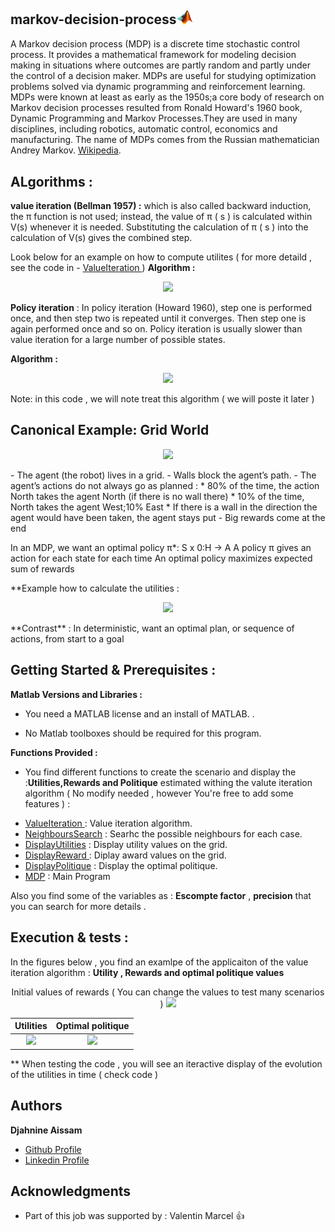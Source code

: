 ##  markov-decision-process<img src="https://github.com/AissamDjahnine/Search-Algorithms-in-AI/blob/master/files./Matlab_Logo.png" width="25">

A Markov decision process (MDP) is a discrete time stochastic control process. It provides a mathematical framework for modeling decision making in situations where outcomes are partly random and partly under the control of a decision maker. MDPs are useful for studying optimization problems solved via dynamic programming and reinforcement learning. MDPs were known at least as early as the 1950s;a core body of research on Markov decision processes resulted from Ronald Howard's 1960 book, Dynamic Programming and Markov Processes.They are used in many disciplines, including robotics, automatic control, economics and manufacturing. The name of MDPs comes from the Russian mathematician Andrey Markov.  [Wikipedia](https://en.wikipedia.org/wiki/Markov_decision_process).

## ALgorithms : 
**value iteration (Bellman 1957) :** 
which is also called backward induction, the π function is not used; instead, the value of π ( s ) is calculated within V(s) whenever it is needed. Substituting the calculation of π ( s ) into the calculation of V(s) gives the combined step.

Look below for an example on how to compute utilites ( for more detaild , see the code in - [ ValueIteration ](https://github.com/AissamDjahnine/markov-decision-process/blob/master/ValueIteration.m) )
**Algorithm :**
<p align="center">
 <img src="https://github.com/AissamDjahnine/markov-decision-process/blob/master/files./valueiteralgorithm.png" >
</p>

**Policy iteration** :
In policy iteration (Howard 1960), step one is performed once, and then step two is repeated until it converges. Then step one is again performed once and so on.
Policy iteration is usually slower than value iteration for a large number of possible states. 

**Algorithm :**
<p align="center">
<img src="https://github.com/AissamDjahnine/markov-decision-process/blob/master/files./politiqueiteralgorithm.png">
</p>

Note: in this code , we will note treat this algorithm ( we will poste it later ) 

## Canonical Example: Grid World
<p align="center">
<img src="https://github.com/AissamDjahnine/markov-decision-process/blob/master/files./Example.jpg" >
</p>
- The agent (the robot) lives in a grid.
- Walls block the agent’s path.
- The agent’s actions do not always go as planned :
    * 80% of the time, the action North takes the agent North  (if there is no wall there)
    * 10% of the time, North takes the agent West;10% East 
    * If there is a wall in the direction the agent would have been taken, the agent stays put 
- Big rewards come at the end

In an MDP, we want an optimal policy π*: S x 0:H → A
A policy π gives an action for each state for each time 
An optimal policy maximizes expected sum of rewards 

**Example how to calculate the utilities : 
<p align="center">
<img src="https://github.com/AissamDjahnine/markov-decision-process/blob/master/files./ExampleUtilities.jpg" >
</p>
**Contrast** : In deterministic, want an optimal plan, or sequence of actions, from start to a goal

## Getting Started & Prerequisites :

**Matlab Versions and Libraries :** 

* You need a MATLAB license and an install of MATLAB. .

* No Matlab toolboxes should be required for this program. 

**Functions Provided :** 
   * You find different functions to create the scenario and display the :**Utilities,Rewards and Politique** estimated withing the valute iteration algorithm ( No modify needed , however You're free to add some features ) : 
   
 - [ ValueIteration ](https://github.com/AissamDjahnine/markov-decision-process/blob/master/ValueIteration.m) : Value iteration algorithm.
 - [NeighboursSearch](https://github.com/AissamDjahnine/markov-decision-process/blob/master/NeighboursSearch.m) : Searhc the possible neighbours for each case.
 - [DisplayUtilities](https://github.com/AissamDjahnine/markov-decision-process/blob/master/DisplayUtilities.m) : Display utility values on the grid.
 - [ DisplayReward  ](https://github.com/AissamDjahnine/markov-decision-process/blob/master/DisplayReward.m) : Diplay award values on the grid.
 - [DisplayPolitique](https://github.com/AissamDjahnine/markov-decision-process/blob/master/DisplayPolitique.m) : Display the optimal politique.
 - [MDP](https://github.com/AissamDjahnine/markov-decision-process/blob/master/MDP.m) : Main Program 
 
 Also you find some of the variables as : **Escompte factor** , **precision** that you can search for more details .
 
## Execution & tests : 

   In the figures below , you find an examlpe of the applicaiton of the value iteration algorithm : **Utility , Rewards and optimal politique values**
<p align="center">
   Initial values of rewards ( You can change the values to test many scenarios )
 <img src="https://github.com/AissamDjahnine/markov-decision-process/blob/master/files./InitialRewards.jpg" width =366 >
</p>

Utilities    |   Optimal politique             
:------------:|:------------------------:
<img src="https://github.com/AissamDjahnine/markov-decision-process/blob/master/files./UtilitiesValues.jpg" > | <img src="https://github.com/AissamDjahnine/markov-decision-process/blob/master/files./OptimalPolitiquee.jpg">    

** When testing the code , you will see an iteractive display of the evolution of the utilities in time ( check code )

## Authors

**Djahnine Aissam**  

- [Github Profile](https://github.com/AissamDjahnine)
- [Linkedin Profile](https://www.linkedin.com/in/aissamdjahnine/)


## Acknowledgments

* Part of this job was supported by : Valentin Marcel  :thumbsup:
